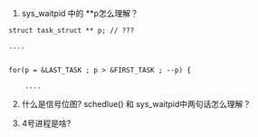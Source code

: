 1. sys_waitpid 中的 **p怎么理解？ 
```
struct task_struct ** p; // ???

....


for(p = &LAST_TASK ; p > &FIRST_TASK ; --p) {
	
	....
```

2. 什么是信号位图? schedlue() 和 sys_waitpid中两句话怎么理解？ 


3. 4号进程是啥? 